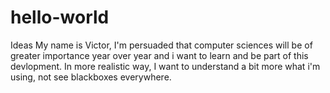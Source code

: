 # hello-world
Ideas
My name is Victor, I'm persuaded that computer sciences will be of greater importance year over year and i want to learn and be part of this devlopment. In more realistic way, I want to understand a bit more what i'm using, not see blackboxes everywhere.
